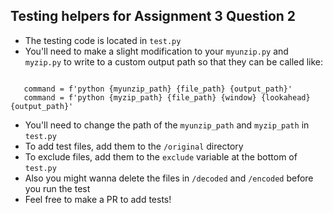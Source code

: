 ## Testing helpers for Assignment 3 Question 2
 - The testing code is located in `test.py`
 - You'll need to make a slight modification to your `myunzip.py` and `myzip.py` to write to a custom output path so that they can be called like:
 ```

    command = f'python {myunzip_path} {file_path} {output_path}'
    command = f'python {myzip_path} {file_path} {window} {lookahead} {output_path}'

 ```
 - You'll need to change the path of the `myunzip_path` and `myzip_path` in `test.py` 
 - To add test files, add them to the `/original` directory
 - To exclude files, add them to the `exclude` variable at the bottom of `test.py`
 - Also you might wanna delete the files in `/decoded` and `/encoded` before you run the test
 - Feel free to make a PR to add tests! 